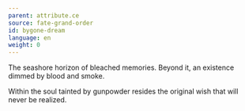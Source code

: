 ```yaml
---
parent: attribute.ce
source: fate-grand-order
id: bygone-dream
language: en
weight: 0
---
```


The seashore horizon of bleached memories.
Beyond it, an existence dimmed by blood and smoke.

Within the soul tainted by gunpowder resides the original wish that will never be realized.
